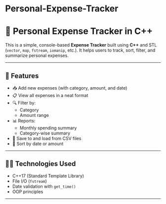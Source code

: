 # Personal-Expense-Tracker

# 💸 Personal Expense Tracker in C++

This is a simple, console-based **Expense Tracker** built using **C++** and STL (`vector`, `map`, `fstream`, `iomanip`, etc.). It helps users to track, sort, filter, and summarize personal expenses.

---

## 🧰 Features

- 📥 Add new expenses (with category, amount, and date)
- 📋 View all expenses in a neat format
- 🔍 Filter by:
  - Category
  - Amount range
- 📊 Reports:
  - Monthly spending summary
  - Category-wise summary
- 📁 Save to and load from CSV files
- 📅 Sort by date or amount

---

## 🧑‍💻 Technologies Used

- C++17 (Standard Template Library)
- File I/O (`fstream`)
- Date validation with `get_time()`
- OOP principles

---


